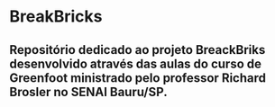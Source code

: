 # BreakBricks
## Repositório dedicado ao projeto BreackBriks desenvolvido através das aulas do curso de Greenfoot ministrado pelo professor Richard Brosler no SENAI Bauru/SP.
